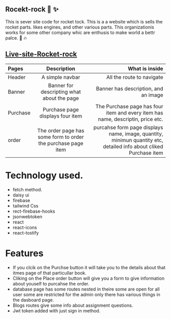 ## Rocekt-rock 🚀 ✨
This is sever site code for rocket tock.
This is a a website which is sells the rocket parts. likes engines, and other various parts. This organizationis works for some other company whic are enthusis to make world a bettr palce. 📗 🔥 

## [Live-site-Rocket-rock](https://rocket-rock-cce05.web.app/)




| Pages      | Description | What is inside  |
| :---        |    :----:   |          ---: |
| Header      | A simple navbar | All the route to navigate   |
| Banner   |  Banner for descripting what about the page | Banner has description, and an image   |
| Purchase   | Purchase page displays four item  | The Purchase page has four item and every item has name, descriptin, price etc.   |
| order      | The order page has some form to order the purchase page item| purcahse form page displays name, image, quantity, minimun quantity etc, detailed info about cliked Purchase item  |



# Technology used.
- fetch method. 
- daisy ui
- firebase
- tailwind Css
- rect-firebase-hooks
- jsonwebtoken
- react
- react-icons
- react-tostify 

# Features 
- If you clcik on the Purchse button it will take you to the details about that itmes page of that particullar book.
- Cliking on the Place order button will give you a form to give information about youself to purcahse the order.
- database page has some routes nested in theire some are open for all user some are restricted for the admin only there has various things in the dasboard page.
- Blogs routes give some info about assignment questions. 
- Jwt token added with just sign in method. 